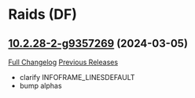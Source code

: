 # <DBM Mod> Raids (DF)

## [10.2.28-2-g9357269](https://github.com/DeadlyBossMods/DBM-Retail/tree/9357269b55e17177b5440ec1ff80ae315911e3bb) (2024-03-05)
[Full Changelog](https://github.com/DeadlyBossMods/DBM-Retail/compare/10.2.28...9357269b55e17177b5440ec1ff80ae315911e3bb) [Previous Releases](https://github.com/DeadlyBossMods/DBM-Retail/releases)

- clarify INFOFRAME\_LINESDEFAULT  
- bump alphas  
